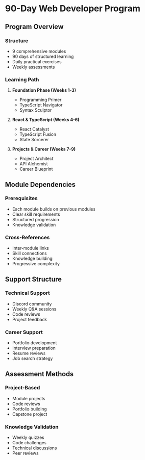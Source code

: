 # 90-Day Web Developer Program

## Program Overview
### Structure
- 9 comprehensive modules
- 90 days of structured learning
- Daily practical exercises
- Weekly assessments

### Learning Path
1. **Foundation Phase (Weeks 1-3)**
   - Programming Primer
   - TypeScript Navigator
   - Syntax Sculptor

2. **React & TypeScript (Weeks 4-6)**
   - React Catalyst
   - TypeScript Fusion
   - State Sorcerer

3. **Projects & Career (Weeks 7-9)**
   - Project Architect
   - API Alchemist
   - Career Blueprint

## Module Dependencies
### Prerequisites
- Each module builds on previous modules
- Clear skill requirements
- Structured progression
- Knowledge validation

### Cross-References
- Inter-module links
- Skill connections
- Knowledge building
- Progressive complexity

## Support Structure
### Technical Support
- Discord community
- Weekly Q&A sessions
- Code reviews
- Project feedback

### Career Support
- Portfolio development
- Interview preparation
- Resume reviews
- Job search strategy

## Assessment Methods
### Project-Based
- Module projects
- Code reviews
- Portfolio building
- Capstone project

### Knowledge Validation
- Weekly quizzes
- Code challenges
- Technical discussions
- Peer reviews